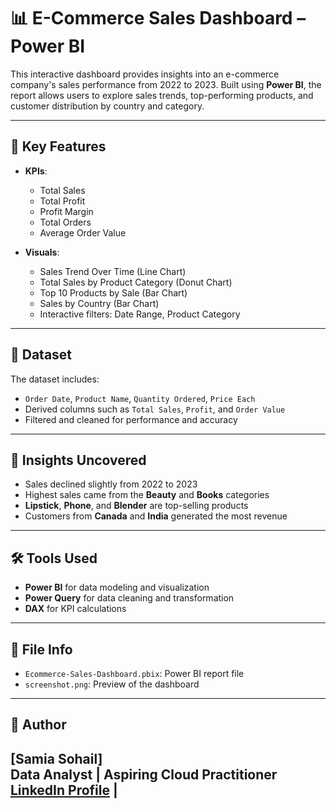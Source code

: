 # 📊 E-Commerce Sales Dashboard – Power BI

This interactive dashboard provides insights into an e-commerce company's sales performance from 2022 to 2023. Built using **Power BI**, the report allows users to explore sales trends, top-performing products, and customer distribution by country and category.

---

## 📌 Key Features

- **KPIs**:
  - Total Sales
  - Total Profit
  - Profit Margin
  - Total Orders
  - Average Order Value

- **Visuals**:
  - Sales Trend Over Time (Line Chart)
  - Total Sales by Product Category (Donut Chart)
  - Top 10 Products by Sale (Bar Chart)
  - Sales by Country (Bar Chart)
  - Interactive filters: Date Range, Product Category

---

## 📂 Dataset

The dataset includes:
- `Order Date`, `Product Name`, `Quantity Ordered`, `Price Each`
- Derived columns such as `Total Sales`, `Profit`, and `Order Value`
- Filtered and cleaned for performance and accuracy

---

## 🎯 Insights Uncovered

- Sales declined slightly from 2022 to 2023
- Highest sales came from the **Beauty** and **Books** categories
- **Lipstick**, **Phone**, and **Blender** are top-selling products
- Customers from **Canada** and **India** generated the most revenue

---

## 🛠️ Tools Used

- **Power BI** for data modeling and visualization
- **Power Query** for data cleaning and transformation
- **DAX** for KPI calculations

---

## 📁 File Info

- `Ecommerce-Sales-Dashboard.pbix`: Power BI report file
- `screenshot.png`: Preview of the dashboard

---

## 👤 Author

**[Samia Sohail]**  
Data Analyst | Aspiring Cloud Practitioner  
[LinkedIn Profile](https://www.linkedin.com/in/samiasohail) |
---

